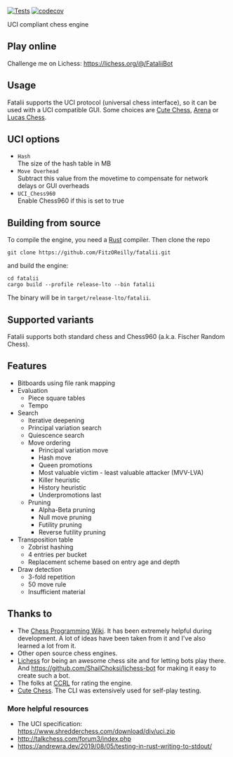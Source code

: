[![Tests](https://github.com/FitzOReilly/fatalii/actions/workflows/tests.yml/badge.svg)](https://github.com/FitzOReilly/fatalii/actions/workflows/tests.yml)
[![codecov](https://codecov.io/gh/FitzOReilly/fatalii/branch/main/graph/badge.svg?token=KJNHD6Z7ZM)](https://codecov.io/gh/FitzOReilly/fatalii)

UCI compliant chess engine

## Play online
Challenge me on Lichess: https://lichess.org/@/FataliiBot

## Usage
Fatalii supports the UCI protocol (universal chess interface), so it can be used with a UCI compatible GUI.
Some choices are [Cute Chess](https://cutechess.com/), [Arena](http://www.playwitharena.de/) or
[Lucas Chess](https://lucaschess.pythonanywhere.com/).

## UCI options
- `Hash` \
  The size of the hash table in MB
- `Move Overhead` \
  Subtract this value from the movetime to compensate for network delays or GUI overheads
- `UCI_Chess960` \
  Enable Chess960 if this is set to true

## Building from source
To compile the engine, you need a [Rust](https://www.rust-lang.org/) compiler. Then clone the repo
```
git clone https://github.com/FitzOReilly/fatalii.git
```
and build the engine:
```
cd fatalii
cargo build --profile release-lto --bin fatalii
```
The binary will be in `target/release-lto/fatalii`.

## Supported variants
Fatalii supports both standard chess and Chess960 (a.k.a. Fischer Random Chess).

## Features
- Bitboards using file rank mapping
- Evaluation
  - Piece square tables
  - Tempo
- Search
  - Iterative deepening
  - Principal variation search
  - Quiescence search
  - Move ordering
    - Principal variation move
    - Hash move
    - Queen promotions
    - Most valuable victim - least valuable attacker (MVV-LVA)
    - Killer heuristic
    - History heuristic
    - Underpromotions last
  - Pruning
    - Alpha-Beta pruning
    - Null move pruning
    - Futility pruning
    - Reverse futility pruning
- Transposition table
  - Zobrist hashing
  - 4 entries per bucket
  - Replacement scheme based on entry age and depth
- Draw detection
  - 3-fold repetition
  - 50 move rule
  - Insufficient material

## Thanks to
- The [Chess Programming Wiki](https://www.chessprogramming.org). It has been
  extremely helpful during development. A lot of ideas have been taken from it
  and I've also learned a lot from it.
- Other open source chess engines.
- [Lichess](https://lichess.org/) for being an awesome chess site and for
  letting bots play there. And https://github.com/ShailChoksi/lichess-bot for
  making it easy to create such a bot.
- The folks at [CCRL](http://ccrl.chessdom.com/ccrl/404/) for rating the engine.
- [Cute Chess](https://cutechess.com/). The CLI was extensively used for
  self-play testing.

### More helpful resources
- The UCI specification: https://www.shredderchess.com/download/div/uci.zip
- http://talkchess.com/forum3/index.php
- https://andrewra.dev/2019/08/05/testing-in-rust-writing-to-stdout/
